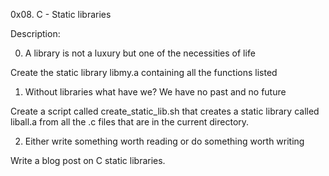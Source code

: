 0x08. C - Static libraries

Description:

0. A library is not a luxury but one of the necessities of life

Create the static library libmy.a containing all the functions listed

1. Without libraries what have we? We have no past and no future

Create a script called create_static_lib.sh that creates a static library called liball.a from all the .c files that are in the current directory.

2. Either write something worth reading or do something worth writing

Write a blog post on C static libraries.